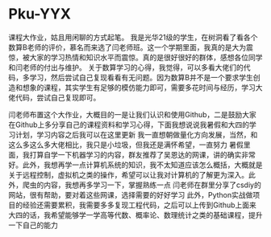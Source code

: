 # Pku-YYX
课程大作业，姑且用闲聊的方式起笔。
我是光华21级的学生，在树洞看了看各个数算B老师的评价，慕名而来选了闫老师班。这一个学期里面，我真的是大为震惊，被大家的学习热情和知识水平而震惊。真的是很好很好的群体，感想各位同学和闫老师的付出与维护。
关于数算学习的心得，我觉得，可以多看大佬们的代码，多学习，然后尝试自己复现看看有无问题。因为数算B并不是一个要求学生创造和想象的课程，其实学生有足够的模仿能力即可，需要多花时间与经历，学习大佬代码，尝试自己复现即可。

闫老师布置这个大作业，大概目的一是让我们认识和使用Github，二是鼓励大家在Github上多分享自己的课程资料和学习心得，下面我想说说我暑假和大四的学习计划，学习内容之后我可以在这里更新
我一直想朝做量化方向发展，当然，和这么多这么多大佬相比，我只是小垃圾，但我还是满怀希望，一直努力
暑假里面，我打算自学一下机器学习的内容，群友推荐了吴恩达的网课，讲的确实非常好。此外，我想再学一点计算机系统的知识，我不太知道应该怎么概括，大概就是关于远程控制，虚拟机之类的操作，希望可以让我对计算机的了解更为深入。此外，爬虫的内容，我想再多学习一下，掌握熟练一点
闫老师在群里分享了csdiy的网站，很有帮助，要对着这些网课，选择需要的好好学习
此外，Python实战做项目的经验还需要累积，我需要多多复现工程代码，之后可以上传到Github上面来
大四的话，我希望能够学一学高等代数、概率论、数理统计之类的基础课程，提升一下自己的能力
